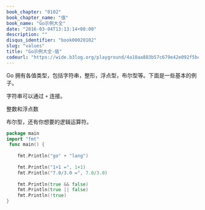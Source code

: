 ```yaml
---
book_chapter: "0102"
book_chapter_name: "值"
book_name: "Go示例大全"
date: "2016-03-04T13:13:14+08:00"
description: ""
disqus_identifier: "book00020102"
slug: "values"
title: "Go示例大全-值"
codeurl: "https://wide.b3log.org/playground/4a18aa883b57c679e42e092f5bc418a2.go"
---
```

 
Go 拥有各值类型，包括字符串，整形，浮点型，布尔型等。下面是一些基本的例子。







字符串可以通过 `+` 连接。

整数和浮点数

布尔型，还有你想要的逻辑运算符。
 

```Go
package main  
import "fmt"  
 func main() {  
 
    fmt.Println("go" + "lang")  
 
    fmt.Println("1+1 =", 1+1)
    fmt.Println("7.0/3.0 =", 7.0/3.0)  
 
    fmt.Println(true && false)
    fmt.Println(true || false)
    fmt.Println(!true)
}  
```
